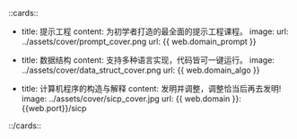 ::cards::

- title: 提示工程
  content: 为初学者打造的最全面的提示工程课程。
  image: 
    url: ../assets/cover/prompt_cover.png
  url: {{ web.domain_prompt }}

- title: 数据结构
  content: 支持多种语言实现，代码皆可一键运行。
  image: ../assets/cover/data_struct_cover.png
  url: {{ web.domain_algo }}

- title: 计算机程序的构造与解释
  content: 发明并调整，调整恰当后再去发明!
  image: ../assets/cover/sicp_cover.jpg
  url: {{ web.domain }}:{{web.port}}/sicp

::/cards::